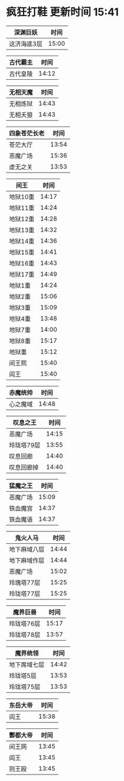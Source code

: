 # 疯狂打鞋 更新时间 15:41

| 深渊巨妖   | 时间    |
|--------|-------|
| 这济海底3层 | 15:00 |

| 古代霸主   | 时间    |
|--------|-------|
| 古代皇陵 | 14:12 |

| 无相天魔   | 时间    |
|--------|-------|
| 无相炼狱 | 14:43 |
| 无相夭狼 | 14:43 |

| 四象苍茫长老   | 时间    |
|--------|-------|
| 苍茫大厅 | 13:54 |
| 恶魔广场 | 15:36 |
| 虚无之关 | 13:53 |

| 间王   | 时间    |
|--------|-------|
| 地狱10重 | 14:17 |
| 地狱11重 | 14:24 |
| 地狱12重 | 14:28 |
| 地狱13重 | 14:32 |
| 地狱14重 | 14:36 |
| 地狱15重 | 14:41 |
| 地狱16重 | 14:43 |
| 地狱17重 | 14:49 |
| 地狱1重 | 14:24 |
| 地狱2重 | 15:06 |
| 地狱3重 | 15:09 |
| 地狱4重 | 13:48 |
| 地狱7重 | 14:00 |
| 地狱8重 | 15:17 |
| 地狱重 | 15:12 |
| 间王熙 | 15:40 |
| 阎王 | 15:40 |

| 赤魔统帅   | 时间    |
|--------|-------|
| 心之魔域 | 14:48 |

| 叹息之王   | 时间    |
|--------|-------|
| 恶魔广场 | 14:15 |
| 玲珑塔79层 | 13:55 |
| 叹息回廊 | 14:40 |
| 叹息回廊掉 | 14:40 |

| 猛魔之王   | 时间    |
|--------|-------|
| 恶魔广场 | 15:09 |
| 铁血魔宫 | 14:37 |
| 铁血魔语 | 14:37 |

| 鬼火人马   | 时间    |
|--------|-------|
| 地下麻域八层 | 14:44 |
| 地下麻域作层 | 14:44 |
| 恶魔广场 | 15:02 |
| 玲瑰塔77层 | 15:25 |
| 玲珑塔77层 | 15:25 |

| 魔界巨兽   | 时间    |
|--------|-------|
| 玲珑塔76层 | 15:17 |
| 玲珑塔78层 | 13:57 |

| 魔界统领   | 时间    |
|--------|-------|
| 地下席域七层 | 14:42 |
| 玲珑塔5层 | 13:53 |
| 玲珑塔75层 | 13:53 |

| 东岳大帝   | 时间    |
|--------|-------|
| 阎王 | 15:38 |

| 酆都大帝   | 时间    |
|--------|-------|
| 间王网 | 13:45 |
| 阎王 | 13:45 |
| 则王殴 | 13:45 |